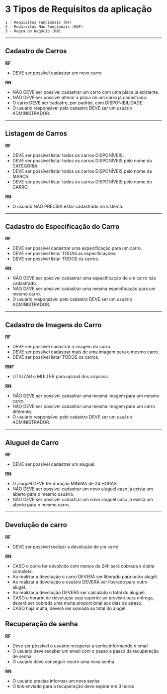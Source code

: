 # 3 Tipos de Requisitos da aplicação
    1 - Requisitos Funcionais (RF)
    2 - Requisitos Não Funcionais (RNF)
    3 - Regra de Negócio (RN)
---
## Cadastro de Carros

**RF**
- DEVE ser possível cadastrar um novo carro

**RN**
- NÃO DEVE ser possível cadastrar um carro com uma placa já existente.
- NÃO DEVE ser possível alterar a placa de um carro já cadastrado.
- O carro DEVE ser cadastro, por padrão, com DISPONIBILIDADE.
- O usuário responsável pelo cadastro DEVE ser um usuário ADMINISTRADOR.
---
## Listagem de Carros

**RF**
- DEVE ser possível listar todos os carros DISPONÍVEIS.
- DEVE ser possível listar todos os carros DISPONÍVEIS pelo nome da CATEGORIA.
- DEVE ser possível listar todos os carros DISPONÍVEIS pelo nome da MARCA.
- DEVE ser possível listar todos os carros DISPONÍVEIS pelo nome do CARRO.

**RN**
- O usuário NÃO PRECISA estar cadastrado no sistema.
---
## Cadastro de Especificação do Carro

**RF**
- DEVE ser possível cadastrar uma especificação para um carro.
- DEVE ser possível listar TODAS as especificações.
- DEVE ser possível listar TODOS os carros.

**RN**
- NÃO DEVE ser possível cadastrar uma especificação de um carro não cadastrado.
- NÃO DEVE ser possível cadastrar uma mesma especificação para um mesmo carro.
- O usuário responsável pelo cadastro DEVE ser um usuário ADMINISTRADOR.
---
## Cadastro de Imagens do Carro

**RF**
- DEVE ser possível cadastrar a imagem do carro.
- DEVE ser possível cadastrar mais de uma imagem para o mesmo carro.
- DEVE ser possível listar TODOS os carros.

**RNF**
- UTILIZAR o MULTER para upload dos arquivos.

**RN**
- NÃO DEVE ser possível cadastrar uma mesma imagem para um mesmo carro.
- NÃO DEVE ser possível cadastrar uma mesma imagem para um carro diferente.
- O usuário responsável pelo cadastro DEVE ser um usuário ADMINISTRADOR.
---
## Aluguel de Carro

**RF**
- DEVE ser possível cadastrar um aluguel.

**RN**
- O aluguél DEVE ter duração MÍNIMA de 24 HORAS.
- NÃO DEVE ser possível cadastrar um novo aluguél caso já exista um aberto para o mesmo usuário.
- NÃO DEVE ser possível cadastrar um novo aluguél caso já exista um aberto para o mesmo carro.
---
## Devolução de carro

**RF**
- DEVE ser possível realizar a devolução de um carro

**RN**
- CASO o carro for devolvido com menos de 24h será cobrada a diária completa.
- Ao realizar a devolução o carro DEVERÁ ser liberado para outro alugél.
- Ao realizar a devolução o usuário DEVERÁ ser liberado para outro alugél.
- Ao realizar a devolução DEVERÁ ser calculado o total do aluguél.
- CASO o horário de devolução seja superior ao previsto para entrega, deverá ser cobrada uma multa proporcional aos dias de atraso.
- CASO haja multa, deverá ser somada ao total do alugél.

## Recuperação de senha

**RF**
- Deve ser possível o usuário recuperar a senha informando o email
- O usuário deve receber um email com o passo a passo da recuperação de senha
- O usuário deve conseguir inserir uma nova senha

**RN**
- O usuário precisa informar um nova senha
- O link enviado para a recuperação deve expirar em 3 horas
